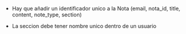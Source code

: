 - Hay que añadir un identificador unico a la Nota
  (email, nota_id, title, content, note_type, section)

- La seccion debe tener nombre unico dentro de un usuario